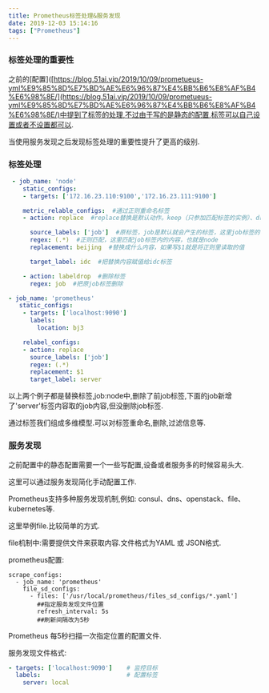 ```yaml
---
title: Prometheus标签处理&服务发现
date: 2019-12-03 15:14:16
tags: ["Prometheus"]
---
```


### 标签处理的重要性

之前的[配置]([https://blog.51ai.vip/2019/10/09/prometueus-yml%E9%85%8D%E7%BD%AE%E6%96%87%E4%BB%B6%E8%AF%B4%E6%98%8E/](https://blog.51ai.vip/2019/10/09/prometueus-yml%E9%85%8D%E7%BD%AE%E6%96%87%E4%BB%B6%E8%AF%B4%E6%98%8E/)中提到了标签的处理,不过由于写的是静态的配置,标签可以自己设置或者不设置都可以.

当使用服务发现之后发现标签处理的重要性提升了更高的级别.

### 标签处理

```yaml
 - job_name: 'node'
    static_configs:
    - targets: ['172.16.23.110:9100','172.16.23.111:9100']

    metric_relable_configs:  #通过正则重命名标签
    - action: replace  #replace替换是默认动作。keep（只参加匹配标签的实例）、drop（不采集匹配正则的实例）、labelkeep\labeldrop(对标签进行过滤处理而非实例)等动作

      source_labels: ['job']  #原标签，job是默认就会产生的标签，这里job标签的值是node
      regex: (.*)  #正则匹配，这里匹配job标签内的内容，也就是node
      replacement: beijing  #替换成什么内容，如果写$1就是将正则里读取的值

      target_label: idc  #把替换内容赋值给idc标签

    - action: labeldrop  #删除标签
      regex: job  #把原job标签删除

- job_name: 'prometheus'
   static_configs:
    - targets: ['localhost:9090']
      labels:
        location: bj3

    relabel_configs:
    - action: replace
      source_labels: ['job']
      regex: (.*)
      replacement: $1
      target_label: server
```

以上两个例子都是替换标签,job:node中,删除了前job标签,下面的job新增了'server'标签内容取的job内容,但没删除job标签.

通过标签我们组成多维模型.可以对标签重命名,删除,过滤信息等.

### 服务发现

之前配置中的静态配置需要一个一些写配置,设备或者服务多的时候容易头大.

这里可以通过服务发现简化手动配置工作.

Prometheus支持多种服务发现机制,例如: consul、dns、openstack、file、kubernetes等.

这里举例file.比较简单的方式.

file机制中:需要提供文件来获取内容.文件格式为YAML 或 JSON格式.

prometheus配置:

```
scrape_configs:
  - job_name: 'prometheus'
    file_sd_configs: 
      - files: ['/usr/local/prometheus/files_sd_configs/*.yaml']  
        ##指定服务发现文件位置
        refresh_interval: 5s
        ##刷新间隔改为5秒
```

Prometheus 每5秒扫描一次指定位置的配置文件.

服务发现文件格式:

```yaml
- targets: ['localhost:9090']    # 监控目标
  labels:                        # 配置标签
    server: local           
```


